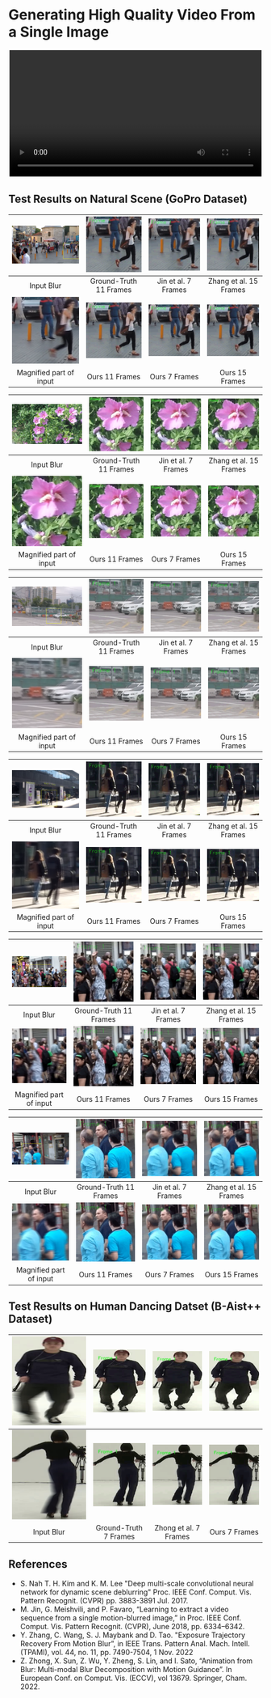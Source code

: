 # Generating High Quality Video From a Single Image


<p align="center">
  <video src="samples/m1.mp4" width="500px"></video>
</p>




## Test Results on Natural Scene (GoPro Dataset)

| ![](/samples/s1.png)  | ![](/samples/s1_gt.gif) | ![](/samples/s1_jin.gif) | ![](/samples/s1_zhang.gif) |
| :----------: | :----------: | :----------: | :----------: |
| Input Blur  | Ground-Truth 11 Frames | Jin et al. 7 Frames | Zhang et al. 15 Frames |
| ![](/samples/s1_mag.png)  | ![](/samples/s1_ours_11.gif) | ![](/samples/s1_ours_7.gif) | ![](/samples/s1_ours_15.gif) |
| Magnified part of input  | Ours 11 Frames | Ours 7 Frames | Ours 15 Frames |

| ![](/samples/s6.png)  | ![](/samples/s6_gt.gif) | ![](/samples/s6_jin.gif) | ![](/samples/s6_zhang.gif) |
| :----------: | :----------: | :----------: | :----------: |
| Input Blur  | Ground-Truth 11 Frames | Jin et al. 7 Frames | Zhang et al. 15 Frames |
| ![](/samples/s6_mag.png)  | ![](/samples/s6_ours_11.gif) | ![](/samples/s6_ours_7.gif) | ![](/samples/s6_ours_15.gif) |
| Magnified part of input  | Ours 11 Frames | Ours 7 Frames | Ours 15 Frames |


| ![](/samples/s2.png)  | ![](/samples/s2_gt.gif) | ![](/samples/s2_jin.gif) | ![](/samples/s2_zhang.gif) |
| :----------: | :----------: | :----------: | :----------: |
| Input Blur  | Ground-Truth 11 Frames | Jin et al. 7 Frames | Zhang et al. 15 Frames |
| ![](/samples/s2_mag.png)  | ![](/samples/s2_ours_11.gif) | ![](/samples/s2_ours_7.gif) | ![](/samples/s2_ours_15.gif) |
| Magnified part of input  | Ours 11 Frames | Ours 7 Frames | Ours 15 Frames |


| ![](/samples/s3.png)  | ![](/samples/s3_gt.gif) | ![](/samples/s3_jin.gif) | ![](/samples/s3_zhang.gif) |
| :----------: | :----------: | :----------: | :----------: |
| Input Blur  | Ground-Truth 11 Frames | Jin et al. 7 Frames | Zhang et al. 15 Frames |
| ![](/samples/s3_mag.png)  | ![](/samples/s3_ours_11.gif) | ![](/samples/s3_ours_7.gif) | ![](/samples/s3_ours_15.gif) |
| Magnified part of input  | Ours 11 Frames | Ours 7 Frames | Ours 15 Frames |

| ![](/samples/s4.png)  | ![](/samples/s4_gt.gif) | ![](/samples/s4_jin.gif) | ![](/samples/s4_zhang.gif) |
| :----------: | :----------: | :----------: | :----------: |
| Input Blur  | Ground-Truth 11 Frames | Jin et al. 7 Frames | Zhang et al. 15 Frames |
| ![](/samples/s4_mag.png)  | ![](/samples/s4_ours_11.gif) | ![](/samples/s4_ours_7.gif) | ![](/samples/s4_ours_15.gif) |
| Magnified part of input  | Ours 11 Frames | Ours 7 Frames | Ours 15 Frames |

| ![](/samples/s5.png)  | ![](/samples/s5_gt.gif) | ![](/samples/s5_jin.gif) | ![](/samples/s5_zhang.gif) |
| :----------: | :----------: | :----------: | :----------: |
| Input Blur  | Ground-Truth 11 Frames | Jin et al. 7 Frames | Zhang et al. 15 Frames |
| ![](/samples/s5_mag.png)  | ![](/samples/s5_ours_11.gif) | ![](/samples/s5_ours_7.gif) | ![](/samples/s5_ours_15.gif) |
| Magnified part of input  | Ours 11 Frames | Ours 7 Frames | Ours 15 Frames |

## Test Results on Human Dancing Datset (B-Aist++ Dataset)

| ![](/samples/s7.png)  | ![](/samples/s7_gt.gif) | ![](/samples/s7_zhong.gif) | ![](/samples/s7_ours.gif) |
| :----------: | :----------: | :----------: | :----------: |
| ![](/samples/s8.png)  | ![](/samples/s8_gt.gif) | ![](/samples/s8_zhong.gif) | ![](/samples/s8_ours.gif) |
| Input Blur  | Ground-Truth 7 Frames | Zhong et al. 7 Frames | Ours 7 Frames |

## References
+ S. Nah T. H. Kim and K. M. Lee "Deep multi-scale convolutional neural network for dynamic scene deblurring" Proc. IEEE Conf. Comput. Vis. Pattern Recognit. (CVPR) pp. 3883-3891 Jul. 2017.
+ M. Jin, G. Meishvili, and P. Favaro, “Learning to extract a video sequence from a single motion-blurred image,” in Proc. IEEE Conf. Comput. Vis. Pattern Recognit. (CVPR), June 2018, pp. 6334–6342. 
+ Y. Zhang, C. Wang, S. J. Maybank and D. Tao. "Exposure Trajectory Recovery From Motion Blur”, in IEEE Trans. Pattern Anal. Mach. Intell. (TPAMI), vol. 44, no. 11, pp. 7490-7504, 1 Nov. 2022
+ Z. Zhong, X. Sun, Z. Wu, Y. Zheng, S. Lin, and I. Sato, “Animation from Blur: Multi-modal Blur Decomposition with Motion Guidance”. In European Conf. on Comput. Vis. (ECCV), vol 13679. Springer, Cham. 2022.

